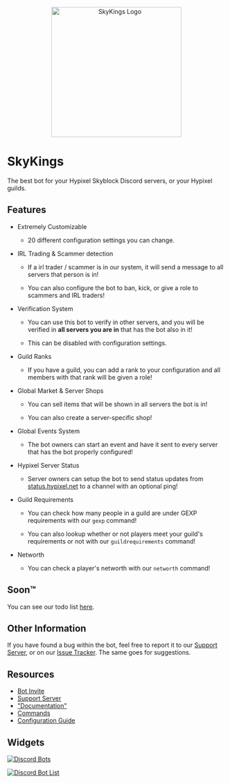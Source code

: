 <a href="https://discord.gg/XqUQBqTh27">
    <p align="center">
        <img width="300" height="300" src="https://i.imgur.com/sPBmNZY.png" alt="SkyKings Logo">
    </p>
</a>

# SkyKings
The best bot for your Hypixel Skyblock Discord servers, or your Hypixel guilds.

## Features

- Extremely Customizable

    - 20 different configuration settings you can change.

- IRL Trading & Scammer detection
    
    - If a irl trader / scammer is in our system, it will send a message to all servers that person is in!
    
    - You can also configure the bot to ban, kick, or give a role to scammers and IRL traders!
    
- Verification System

    - You can use this bot to verify in other servers, and you will be verified in **all servers you are in** that has the bot also in it!

    - This can be disabled with configuration settings.

- Guild Ranks

    - If you have a guild, you can add a rank to your configuration and all members with that rank will be given a role!

- Global Market & Server Shops

    - You can sell items that will be shown in all servers the bot is in!
    
    - You can also create a server-specific shop!

- Global Events System

    - The bot owners can start an event and have it sent to every server that has the bot properly configured!

- Hypixel Server Status

    - Server owners can setup the bot to send status updates from [status.hypixel.net](https://status.hypixel.net) to a channel with an optional ping!

- Guild Requirements

    - You can check how many people in a guild are under GEXP requirements with our `gexp` command!

    - You can also lookup whether or not players meet your guild's requirements or not with our `guildrequirements` command!

- Networth

    - You can check a player's networth with our `networth` command!

## Soon™

You can see our todo list [here](https://github.com/plun1331/SkyKings/projects/1).

## Other Information

If you have found a bug within the bot, feel free to report it to our [Support Server](https://discord.gg/XqUQBqTh27), or on our [Issue Tracker](https://github.com/plun1331/SkyKings/issues). The same goes for suggestions.

## Resources
- [Bot Invite](https://discord.com/oauth2/authorize?client_id=797974550834053203&scope=bot&permissions=402934848)
- [Support Server](https://discord.gg/XqUQBqTh27)
- ["Documentation"](https://github.com/plun1331/SkyKings)
- [Commands](https://github.com/plun1331/SkyKings/blob/main/commands.md)
- [Configuration Guide](https://github.com/plun1331/SkyKings/blob/main/config.md)

## Widgets
[![Discord Bots](https://top.gg/api/widget/797974550834053203.svg)](https://top.gg/bot/797974550834053203)

[![Discord Bot List](https://discordbotlist.com/bots/797974550834053203/widget)](https://discordbotlist.com/bots/797974550834053203)
